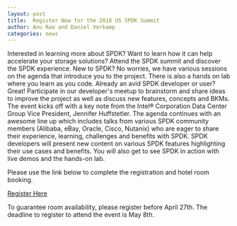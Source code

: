 ```yaml
---
layout: post
title:  Register Now for the 2018 US SPDK Summit
author: Anu Rao and Daniel Verkamp
categories: news
---
```


Interested in learning more about SPDK? Want to learn how it can help accelerate your storage solutions? Attend the SPDK summit and discover the SPDK experience.
New to SPDK? No worries, we have various sessions on the agenda that introduce you to the project. There is also a hands on lab where you learn as you code.
Already an avid SPDK developer or user? Great! Participate in our developer's meetup to brainstorm and share ideas to improve the project as well as discuss new features, concepts and BKMs.
The event kicks off with a key note from the Intel® Corporation Data Center Group Vice President, Jennifer Huffstetler. The agenda continues with an awesome line up which includes talks from various SPDK community members (Alibaba, eBay, Oracle, Cisco, Nutanix) who are eager to share their experience, learning, challenges and benefits with SPDK. SPDK developers will present new content on various SPDK features highlighting their use cases and benefits. You will also get to see SPDK in action with live demos and the hands-on lab.

Please use the link below to complete the registration and hotel room booking.

[Register Here](http://www.cvent.com/d/qgqnn3)

To guarantee room availability, please register before April 27th.
The deadline to register to attend the event is May 8th.
